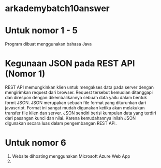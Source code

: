 # arkademybatch10answer

# Untuk nomor 1 - 5
  Program dibuat menggunakan bahasa Java
  
# Kegunaan JSON pada REST API (Nomor 1)
REST API memungkinkan klien untuk mengakses data pada server dengan mengirimkan request dari browser. Request tersebut kemudian ditanggapi dan direspon dengan dikembalikannya sebuah data yaitu dalam bentuk formt JSON.  JSON merupakan sebuah file format yang diturunkan dari javascript. Format ini sangat mudah digunakan ketika akan melakukan transfer file klien dan server. JSON sendiri berisi kumpulan data yang terdiri dari pasangan kunci dan nilai. Karena kemudahannya inilah JSON digunakan secara luas dalam pengembangan REST API.

# Untuk nomor 6
  1. Website dihosting menggunakan Microsoft Azure Web App
  2. 
